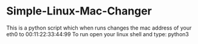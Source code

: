 # Simple-Linux-Mac-Changer
This is a python script which when runs changes the mac address of your eth0 to 00:11:22:33:44:99
To run open your linux shell and type: python3 
